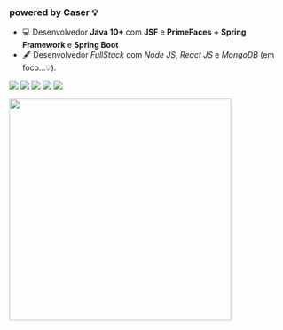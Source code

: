 ### powered by Caser 💡

- 💻 Desenvolvedor <strong>Java 10+</strong> com <strong>JSF</strong> e <strong>PrimeFaces</strong> <strong>+</strong> <strong>Spring Framework</strong> e <strong>Spring Boot</strong> 
- 🖋 Desenvolvedor <i>FullStack</i> com <i>Node JS</i>, <i>React JS</i> e <i>MongoDB</i> (em foco...💡).

[<img src="https://img.shields.io/badge/twitter-%231DA1F2.svg?&style=for-the-badge&logo=twitter&logoColor=white" />](https://twitter.com/marcelocaser) [<img src="https://img.shields.io/badge/medium-%2312100E.svg?&style=for-the-badge&logo=medium&logoColor=white" />](https://medium.com/marcelocaser)  [<img src="https://img.shields.io/badge/linkedin-%230077B5.svg?&style=for-the-badge&logo=linkedin&logoColor=white" />](https://www.linkedin.com/in/marcelocaser/) [<img src = "https://img.shields.io/badge/instagram-%23E4405F.svg?&style=for-the-badge&logo=instagram&logoColor=white">](https://www.instagram.com/marcelocaser/) [<img src = "https://img.shields.io/badge/facebook-%231877F2.svg?&style=for-the-badge&logo=facebook&logoColor=white">](https://www.facebook.com/caser.marcelo)

<img src="https://caser-bank-api.herokuapp.com/images/nextjs-conf-ticket.png" width="400px"/>

<!--![YOUR github stats](https://github-readme-stats.vercel.app/api?username=marcelocaser)-->

<!--
**marcelocaser/marcelocaser** is a ✨ _special_ ✨ repository because its `README.md` (this file) appears on your GitHub profile.

Here are some ideas to get you started:

- 🔭 I’m currently working on ...
- 🌱 I’m currently learning ...
- 👯 I’m looking to collaborate on ...
- 🤔 I’m looking for help with ...
- 💬 Ask me about ...
- 📫 How to reach me: ...
- 😄 Pronouns: ...
- ⚡ Fun fact: ...
-->
